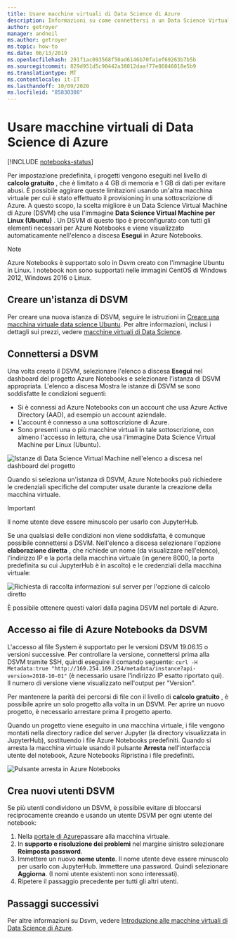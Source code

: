 ```yaml
---
title: Usare macchine virtuali di Data Science di Azure
description: Informazioni su come connettersi a un Data Science Virtual Machine di Azure (DSVM) per estendere la potenza di calcolo disponibile per Azure Notebooks anteprima.
author: getroyer
manager: andneil
ms.author: getroyer
ms.topic: how-to
ms.date: 06/13/2019
ms.openlocfilehash: 291f1ac093568f50ad6146b70fa1ef69263b7b5b
ms.sourcegitcommit: 829d951d5c90442a38012daaf77e86046018e5b9
ms.translationtype: MT
ms.contentlocale: it-IT
ms.lasthandoff: 10/09/2020
ms.locfileid: "85830308"
---
```

# <a name="use-azure-data-science-virtual-machines"></a>Usare macchine virtuali di Data Science di Azure

[!INCLUDE [notebooks-status](../../includes/notebooks-status.md)]

Per impostazione predefinita, i progetti vengono eseguiti nel livello di **calcolo gratuito** , che è limitato a 4 GB di memoria e 1 GB di dati per evitare abusi. È possibile aggirare queste limitazioni usando un'altra macchina virtuale per cui è stato effettuato il provisioning in una sottoscrizione di Azure. A questo scopo, la scelta migliore è un Data Science Virtual Machine di Azure (DSVM) che usa l'immagine **Data Science Virtual Machine per Linux (Ubuntu)** . Un DSVM di questo tipo è preconfigurato con tutti gli elementi necessari per Azure Notebooks e viene visualizzato automaticamente nell'elenco a discesa **Esegui** in Azure Notebooks.

> [!Note]
> Azure Notebooks è supportato solo in Dsvm creato con l'immagine Ubuntu in Linux. I notebook non sono supportati nelle immagini CentOS di Windows 2012, Windows 2016 o Linux.

## <a name="create-a-dsvm-instance"></a>Creare un'istanza di DSVM

Per creare una nuova istanza di DSVM, seguire le istruzioni in [Creare una macchina virtuale data science Ubuntu](/azure/machine-learning/data-science-virtual-machine/dsvm-ubuntu-intro). Per altre informazioni, inclusi i dettagli sui prezzi, vedere [macchine virtuali di Data Science](https://azure.microsoft.com/services/virtual-machines/data-science-virtual-machines/).

## <a name="connect-to-the-dsvm"></a>Connettersi a DSVM

Una volta creato il DSVM, selezionare l'elenco a discesa **Esegui** nel dashboard del progetto Azure Notebooks e selezionare l'istanza di DSVM appropriata. L'elenco a discesa Mostra le istanze di DSVM se sono soddisfatte le condizioni seguenti:

- Si è connessi ad Azure Notebooks con un account che usa Azure Active Directory (AAD), ad esempio un account aziendale.
- L'account è connesso a una sottoscrizione di Azure.
- Sono presenti una o più macchine virtuali in tale sottoscrizione, con almeno l'accesso in lettura, che usa l'immagine Data Science Virtual Machine per Linux (Ubuntu).

![Istanze di Data Science Virtual Machine nell'elenco a discesa nel dashboard del progetto](media/project-compute-tier-dsvm.png)

Quando si seleziona un'istanza di DSVM, Azure Notebooks può richiedere le credenziali specifiche del computer usate durante la creazione della macchina virtuale.

> [!Important]
> Il nome utente deve essere minuscolo per usarlo con JupyterHub.

Se una qualsiasi delle condizioni non viene soddisfatta, è comunque possibile connettersi a DSVM. Nell'elenco a discesa selezionare l'opzione **elaborazione diretta** , che richiede un nome (da visualizzare nell'elenco), l'indirizzo IP e la porta della macchina virtuale (in genere 8000, la porta predefinita su cui JupyterHub è in ascolto) e le credenziali della macchina virtuale:

![Richiesta di raccolta informazioni sul server per l'opzione di calcolo diretto](media/project-compute-tier-direct.png)

È possibile ottenere questi valori dalla pagina DSVM nel portale di Azure.

## <a name="accessing-azure-notebooks-files-from-the-dsvm"></a>Accesso ai file di Azure Notebooks da DSVM

L'accesso al file System è supportato per le versioni DSVM 19.06.15 o versioni successive. Per controllare la versione, connettersi prima alla DSVM tramite SSH, quindi eseguire il comando seguente: `curl -H Metadata:true "http://169.254.169.254/metadata/instance?api-version=2018-10-01"` (è necessario usare l'indirizzo IP esatto riportato qui). Il numero di versione viene visualizzato nell'output per "Version".

Per mantenere la parità dei percorsi di file con il livello di **calcolo gratuito** , è possibile aprire un solo progetto alla volta in un DSVM. Per aprire un nuovo progetto, è necessario arrestare prima il progetto aperto.

Quando un progetto viene eseguito in una macchina virtuale, i file vengono montati nella directory radice del server Jupyter (la directory visualizzata in JupyterHub), sostituendo i file Azure Notebooks predefiniti. Quando si arresta la macchina virtuale usando il pulsante **Arresta** nell'interfaccia utente del notebook, Azure Notebooks Ripristina i file predefiniti.

![Pulsante arresta in Azure Notebooks](media/shutdown.png)

## <a name="create-new-dsvm-users"></a>Crea nuovi utenti DSVM

Se più utenti condividono un DSVM, è possibile evitare di bloccarsi reciprocamente creando e usando un utente DSVM per ogni utente del notebook:

1. Nella [portale di Azure](https://portal.azure.com)passare alla macchina virtuale.
1. In **supporto e risoluzione dei problemi** nel margine sinistro selezionare **Reimposta password**.
1. Immettere un nuovo **nome utente**. Il nome utente deve essere minuscolo per usarlo con JupyterHub. Immettere una password. Quindi selezionare **Aggiorna**. (I nomi utente esistenti non sono interessati).
1. Ripetere il passaggio precedente per tutti gli altri utenti.

## <a name="next-steps"></a>Passaggi successivi

Per altre informazioni su Dsvm, vedere [Introduzione alle macchine virtuali di Data Science di Azure](/azure/machine-learning/data-science-virtual-machine/overview).
